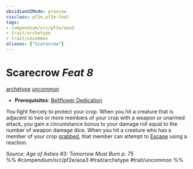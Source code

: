 ```yaml
---
obsidianUIMode: preview
cssclass: pf2e,pf2e-feat
tags:
- compendium/src/pf2e/aoa3
- trait/archetype
- trait/uncommon
aliases: ["Scarecrow"]
---
```

# Scarecrow  *Feat 8*  
[archetype](rules/traits/archetype.md)  [uncommon](rules/traits/uncommon.md)  

- **Prerequisites**: [Bellflower Dedication](compendium/feats/bellflower-dedication-aoa3.md)

You fight fiercely to protect your crop. When you hit a creature that is adjacent to two or more members of your crop with a weapon or unarmed attack, you gain a circumstance bonus to your damage roll equal to the number of weapon damage dice. When you hit a creature who has a member of your crop [grabbed](rules/conditions.md#Grabbed), that member can attempt to [Escape](rules/actions/escape.md) using a reaction.

*Source: Age of Ashes #3: Tomorrow Must Burn p. 75*  
%% #compendium/src/pf2e/aoa3 #trait/archetype #trait/uncommon %%